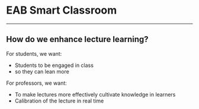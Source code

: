 # EAB Smart Classroom

---

## How do we enhance lecture learning?

For students, we want:
- Students to be engaged in class
- so they can lean more


For professors, we want:
- To make lectures more effectively cultivate knowledge in learners
- Calibration of the lecture in real time


